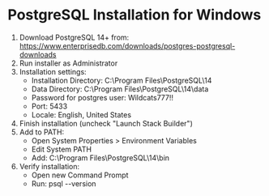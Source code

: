 # PostgreSQL Installation for Windows

1. Download PostgreSQL 14+ from: https://www.enterprisedb.com/downloads/postgres-postgresql-downloads
2. Run installer as Administrator
3. Installation settings:
   - Installation Directory: C:\Program Files\PostgreSQL\14
   - Data Directory: C:\Program Files\PostgreSQL\14\data
   - Password for postgres user: Wildcats777!!
   - Port: 5433
   - Locale: English, United States
4. Finish installation (uncheck "Launch Stack Builder")
5. Add to PATH:
   - Open System Properties > Environment Variables
   - Edit System PATH
   - Add: C:\Program Files\PostgreSQL\14\bin
6. Verify installation:
   - Open new Command Prompt
   - Run: psql --version
